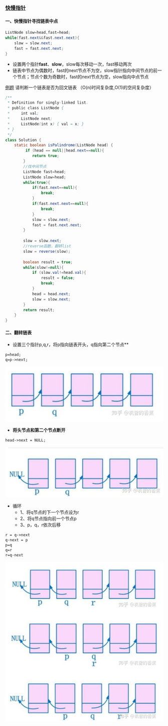 ### [快慢指针](https://zhuanlan.zhihu.com/p/38521018)

#### **一、快慢指针寻找链表中点**
```java
ListNode slow=head,fast=head;
while(fast.next&&fast.next.next){
    slow = slow.next;
    fast = fast.next.next;
}
```
- 设置两个指针**fast**、**slow**，slow每次移动一次，fast移动两次
- 链表中节点为偶数时，fast的next节点不为空，slow指针指向中间节点的前一个节点；节点个数为奇数时，fast的next节点为空，slow指向中点节点

[例题](https://leetcode-cn.com/problems/palindrome-linked-list/description/?utm_source=LCUS&utm_medium=ip_redirect_q_uns&utm_campaign=transfer2china)
请判断一个链表是否为回文链表 （O(n)时间复杂度,O(1)的空间复杂度）
```java
/**
 * Definition for singly-linked list.
 * public class ListNode {
 *     int val;
 *     ListNode next;
 *     ListNode(int x) { val = x; }
 * }
 */
class Solution {
    static boolean isPalindrome(ListNode head) {
         if (head == null||head.next==null){
            return true;
        }
        //找中间节点
        ListNode fast=head;
        ListNode slow=head;
        while(true){
            if(fast.next==null){
                break;
            }
            if(fast.next.next==null){
                break;
            }
            slow = slow.next;
            fast = fast.next.next;
        }
        
        slow = slow.next;
        //reverse函数，翻转list
        slow = reverse(slow);
        
        boolean result = true;
        while(slow!=null){
            if (slow.val!=head.val){
                result = false;
                break;
            }
            head = head.next;
            slow = slow.next;
        }
        return result;
    }
}
```
#### **二、翻转链表**
- 设置三个指针p,q,r，将p指向链表开头，q指向第二个节点**
```
p=head;
q=p->next;
```
![images1](./images/image-20210308212304709.png)
- **将头节点和第二个节点断开**
```
head->next = NULL;
```
![images](./images/image-20210308212502298.png)

- 循环
  - 1、将q节点的下一个节点设为r
  - 2、将q节点指向前一个节点p
  - 3、p，q，r依次后移
 
```
r = q->next
q-next = p
p=q
q=r
r=q-next
```
![images](./images/image-20210308212838109.png)
